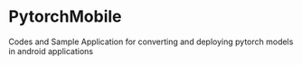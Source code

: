 # PytorchMobile
Codes and Sample Application for converting and deploying pytorch models in android applications
